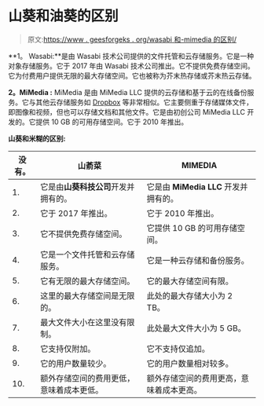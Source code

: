 # 山葵和油葵的区别

> 原文:[https://www . geesforgeks . org/wasabi 和-mimedia 的区别/](https://www.geeksforgeeks.org/difference-between-wasabi-and-mimedia/)

**1。
Wasabi:**是由 Wasabi 技术公司提供的文件托管和云存储服务。它是一种对象存储服务。它于 2017 年由 Wasabi 技术公司推出。它不提供免费存储空间。它为付费用户提供无限的最大存储空间。它也被称为芥末热存储或芥末热云存储。

**2。MiMedia :**
MiMedia 是由 MiMedia LLC 提供的云存储和基于云的在线备份服务。它与其他云存储服务如 [Dropbox](https://www.geeksforgeeks.org/dropbox-an-introduction/) 等非常相似。它主要侧重于存储媒体文件，即图像和视频，但也可以存储文档和其他文件。它是由初创公司 MiMedia LLC 开发的。它提供 10 GB 的可用存储空间。它于 2010 年推出。

**山葵和米糊的区别:**

<center>

| 没有。 | 山萮菜 | MIMEDIA |
| --- | --- | --- |
| 1. | 它是由**山葵科技公司**开发并拥有的。 | 它是由 **MiMedia LLC** 开发并拥有的。 |
| 2. | 它于 2017 年推出。 | 它于 2010 年推出。 |
| 3. | 它不提供免费存储空间。 | 它提供 10 GB 的可用存储空间。 |
| 4. | 它是一个文件托管和云存储服务。 | 它是一种云存储和备份服务。 |
| 5. | 它有无限的最大存储空间。 | 它的最大存储空间有限。 |
| 6. | 这里的最大存储空间是无限的。 | 此处的最大存储大小为 2 TB。 |
| 7. | 最大文件大小在这里没有限制。 | 此处最大文件大小为 5 GB。 |
| 8. | 它支持仅附加。 | 它不支持仅追加。 |
| 9. | 它的用户数量较少。 | 它的用户数量相对较多。 |
| 10. | 额外存储空间的费用更低，意味着成本更低。 | 额外存储空间的费用更高，意味着成本更高。 |

</center>